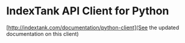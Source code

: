 IndexTank API Client for Python
===============================

[http://indextank.com/documentation/python-client](See the updated documentation on this client)
